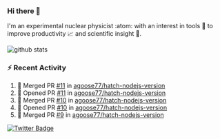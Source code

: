 ### Hi there 👋 

I'm an experimental nuclear physicist :atom: with an interest in tools :wrench: to improve productivity :chart_with_upwards_trend: and scientific insight :telescope:.

![github stats](https://github-readme-stats.vercel.app/api?username=agoose77&show_icons=true&hide_rank=true&hide_title=true&bg_color=30,e76445,904e95&text_color=efe3ec&icon_color=efe3ec)
<!--
**agoose77/agoose77** is a ✨ _special_ ✨ repository because its `README.md` (this file) appears on your GitHub profile.

Here are some ideas to get you started:

- 🔭 I’m currently working on ...
- 🌱 I’m currently learning ...
- 👯 I’m looking to collaborate on ...
- 🤔 I’m looking for help with ...
- 💬 Ask me about ...
- 📫 How to reach me: ...
- 😄 Pronouns: ...
- ⚡ Fun fact: ...
-->

### :zap: Recent Activity
<!--START_SECTION:activity-->
1. 🎉 Merged PR [#11](https://github.com/agoose77/hatch-nodejs-version/pull/11) in [agoose77/hatch-nodejs-version](https://github.com/agoose77/hatch-nodejs-version)
2. 💪 Opened PR [#11](https://github.com/agoose77/hatch-nodejs-version/pull/11) in [agoose77/hatch-nodejs-version](https://github.com/agoose77/hatch-nodejs-version)
3. 🎉 Merged PR [#10](https://github.com/agoose77/hatch-nodejs-version/pull/10) in [agoose77/hatch-nodejs-version](https://github.com/agoose77/hatch-nodejs-version)
4. 💪 Opened PR [#10](https://github.com/agoose77/hatch-nodejs-version/pull/10) in [agoose77/hatch-nodejs-version](https://github.com/agoose77/hatch-nodejs-version)
5. 🎉 Merged PR [#9](https://github.com/agoose77/hatch-nodejs-version/pull/9) in [agoose77/hatch-nodejs-version](https://github.com/agoose77/hatch-nodejs-version)
<!--END_SECTION:activity-->


[![Twitter Badge](https://img.shields.io/twitter/follow/agoose77?style=flat-square&logo=Twitter&logoColor=white&color=cornflowerblue)](https://twitter.com/agoose77)
